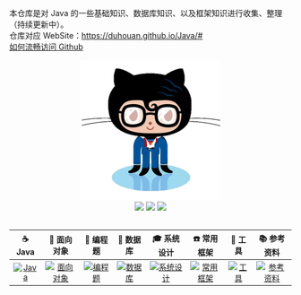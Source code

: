 本仓库是对 Java 的一些基础知识、数据库知识、以及框架知识进行收集、整理（持续更新中）。<br/>
仓库对应 WebSite：https://duhouan.github.io/Java/# <br/>
<a href="https://www.bilibili.com/video/BV1CPWJeLEzw/?vd_source=b41e96855d7925e55aa5cb0ad8ed49fd">如何流畅访问 Github</a>

<div align="center"><img src="https://github.com/DuHouAn/ImagePro/raw/master/logo.png" width="250px"/></div>

<div align="center">
<a href="https://duhouan.github.io/Java/#/"><img src="https://badgen.net/github/watchers/DuHouAn/Java?icon=github&color=4ab8a1"/></a>
<a href="https://duhouan.github.io/Java/#/"><img src="https://badgen.net/github/stars/DuHouAn/Java?icon=github&color=4ab8a1"/></a>
<a href="https://duhouan.github.io/Java/#/"><img src="https://badgen.net/github/forks/DuHouAn/Java?icon=github&color=4ab8a1"/></a>
</div><br/>

|                            ☕️ Java                            |                          👫 面向对象                          |                           📝 编程题                           |                           💾 数据库                           |                          🎓 系统设计                          |                          ☎️ 常用框架                          |                            📖 工具                            |                          📚 参考资料                          |
| :----------------------------------------------------------: | :----------------------------------------------------------: | :----------------------------------------------------------: | :----------------------------------------------------------: | :----------------------------------------------------------: | :----------------------------------------------------------: | :----------------------------------------------------------: | :----------------------------------------------------------: |
| <a href="https://duhouan.github.io/Java/#/?id=%e2%98%95%ef%b8%8f-java"><img src="https://img.shields.io/badge/java-Java-green.svg" alt="Java"/></a> | <a href="https://duhouan.github.io/Java/#/?id=%f0%9f%91%ab-%e9%9d%a2%e5%90%91%e5%af%b9%e8%b1%a1"><img src="https://img.shields.io/badge/object oriented-面向对象-yellow.svg" alt="面向对象"/></a> | <a href="https://duhouan.github.io/Java/#/?id=%f0%9f%93%9d-%e7%bc%96%e7%a8%8b%e9%a2%98"><img src="https://img.shields.io/badge/programming-编程题-orange.svg" alt="编程题"/></a> | <a href="https://duhouan.github.io/Java/#/?id=%f0%9f%92%be-%e6%95%b0%e6%8d%ae%e5%ba%93"><img src="https://img.shields.io/badge/database-数据库-red.svg" alt="数据库"/></a> | <a href="https://duhouan.github.io/Java/#/?id=%f0%9f%8e%93-%e7%b3%bb%e7%bb%9f%e8%ae%be%e8%ae%a1"><img src="https://img.shields.io/badge/system design-系统设计-9cf.svg" alt="系统设计"/></a> | <a href="https://duhouan.github.io/Java/#/?id=%e2%98%8e%ef%b8%8f-%e5%b8%b8%e7%94%a8%e6%a1%86%e6%9e%b6"><img src="https://img.shields.io/badge/framework-常用框架-lightgrey.svg" alt="常用框架"/></a> | <a href="https://duhouan.github.io/Java/#/?id=%f0%9f%93%96-%e5%b7%a5%e5%85%b7"><img src="https://img.shields.io/badge/tool-工具-blueviolet.svg" alt="工具"/></a> | <a href="https://duhouan.github.io/Java/#/?id=%f0%9f%93%9a-%e5%8f%82%e8%80%83%e8%b5%84%e6%96%99"><img src="https://img.shields.io/badge/reference-参考资料-1ce.svg" alt="参考资料"/></a> |
